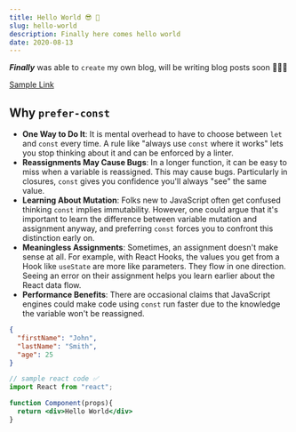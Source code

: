 ```yaml
---
title: Hello World 😎 👋
slug: hello-world
description: Finally here comes hello world
date: 2020-08-13
---
```


***Finally*** was able to `create` my own blog, will be writing blog posts soon 🎉🤞🏻

[Sample Link](https://www.example.com)

## Why `prefer-const`

* **One Way to Do It**: It is mental overhead to have to choose between `let` and `const` every time. A rule like "always use `const` where it works" lets you stop thinking about it and can be enforced by a linter.
* **Reassignments May Cause Bugs**: In a longer function, it can be easy to miss when a variable is reassigned. This may cause bugs. Particularly in closures, `const` gives you confidence you'll always "see" the same value.
* **Learning About Mutation**: Folks new to JavaScript often get confused thinking `const` implies immutability. However, one could argue that it's important to learn the difference between variable mutation and assignment anyway, and preferring `const` forces you to confront this distinction early on.
* **Meaningless Assignments**: Sometimes, an assignment doesn't make sense at all. For example, with React Hooks, the values you get from a Hook like `useState` are more like parameters. They flow in one direction. Seeing an error on their assignment helps you learn earlier about the React data flow.
* **Performance Benefits**: There are occasional claims that JavaScript engines could make code using `const` run faster due to the knowledge the variable won't be reassigned.

```json
{
  "firstName": "John",
  "lastName": "Smith",
  "age": 25
}
```

```jsx 
// sample react code ✅
import React from "react";

function Component(props){
  return <div>Hello World</div>
}
```